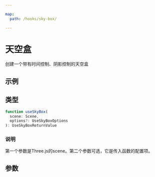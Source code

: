 ```yaml
---

map:
  path: /hooks/sky-box/

---
```


# 天空盒

创建一个带有时间控制、阴影控制的天空盒

## 示例

<demo src="./__demo__/BasicUse.vue" title="基本使用" desc="可控制开始暂停、跳转到指定位置"></demo>

## 类型

```js
function useSkyBox(
  scene: Scene,
  options?: UseSkyBoxOptions
): UseSkyBoxReturnValue
```

### 说明

第一个参数是Three.js的scene。第二个参数可选，它是传入函数的配置项。

## 参数

<API src="./index.d.ts" lang="zh"></API>
